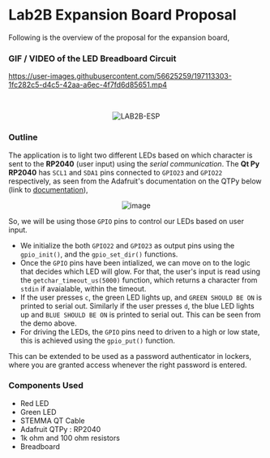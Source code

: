 # Lab2B Expansion Board Proposal

Following is the overview of the proposal for the expansion board,

### GIF / VIDEO of the LED Breadboard Circuit

https://user-images.githubusercontent.com/56625259/197113303-1fc282c5-d4c5-42aa-a6ec-4f7fd6d85651.mp4

<br>

<div align="center">

![LAB2B-ESP](https://user-images.githubusercontent.com/56625259/197111698-343c84d4-fd93-4c4e-ae10-cb961dcff87c.gif)

</div>

### Outline

The application is to light two different LEDs based on which character is sent to the **RP2040** (user input) using the *serial communication*. The **Qt Py RP2040** 
has `SCL1` and `SDA1` pins connected to `GPIO23` and `GPIO22` respectively, as seen from the Adafruit's documentation on the QTPy below (link to [documentation](https://learn.adafruit.com/adafruit-qt-py-2040/pinouts)),

<div align="center">

![image](https://user-images.githubusercontent.com/56625259/197115556-33657e7e-3034-4e4f-be93-bc57ae4e4304.png)

</div>

So, we will be using those `GPIO` pins to control our LEDs based on user input. 
- We initialize the both `GPIO22` and `GPIO23` as output pins using the `gpio_init()`, and the `gpio_set_dir()` functions. 
- Once the `GPIO` pins have been intialized, we can move on to the logic that decides which LED will glow. For that, the user's input is read using the 
`getchar_timeout_us(5000)` function, which returns a character from `stdin` if avaialable, within the timeout. 
- If the user presses `c`, the green LED lights up, and `GREEN SHOULD BE ON` is printed to serial out. Similarly if the user presses `d`, the blue LED lights up and 
`BLUE SHOULD BE ON` is printed to serial out. This can be seen from the demo above. 
- For driving the LEDs, the `GPIO` pins need to driven to a high or low state, this is achieved using the `gpio_put()` function.

This can be extended to be used as a password authenticator in lockers, where you are granted access whenever the right password is entered.

### Components Used

- Red LED
- Green LED
- STEMMA QT Cable
- Adafruit QTPy : RP2040
- 1k ohm and 100 ohm resistors
- Breadboard
